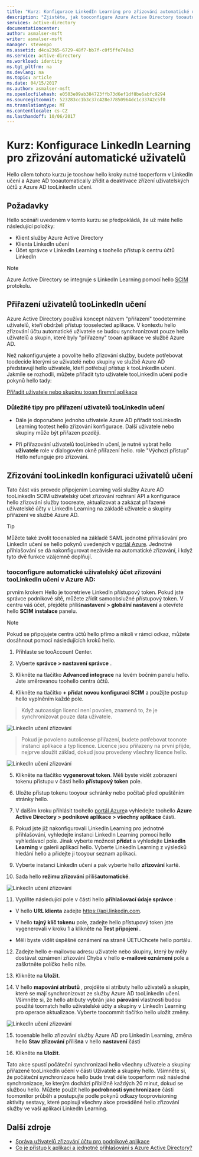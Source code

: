 ```yaml
---
title: "Kurz: Konfigurace LinkedIn Learning pro zřizování automatické uživatelů s Azure Active Directory | Microsoft Docs"
description: "Zjistěte, jak tooconfigure Azure Active Directory tooautomatically zřídit a deaktivace zřízení uživatelských účtů tooLinkedIn učení."
services: active-directory
documentationcenter: 
author: asmalser-msft
writer: asmalser-msft
manager: stevenpo
ms.assetid: d4ca2365-6729-48f7-bb7f-c0f5ffe740a3
ms.service: active-directory
ms.workload: identity
ms.tgt_pltfrm: na
ms.devlang: na
ms.topic: article
ms.date: 04/15/2017
ms.author: asmalser-msft
ms.openlocfilehash: e0503e09ab384723ffb73d6ef1df8be6abfc9294
ms.sourcegitcommit: 523283cc1b3c37c428e77850964dc1c33742c5f0
ms.translationtype: MT
ms.contentlocale: cs-CZ
ms.lasthandoff: 10/06/2017
---
```

# <a name="tutorial-configuring-linkedin-learning-for-automatic-user-provisioning"></a>Kurz: Konfigurace LinkedIn Learning pro zřizování automatické uživatelů


Hello cílem tohoto kurzu je tooshow hello kroky nutné tooperform v LinkedIn učení a Azure AD tooautomatically zřídit a deaktivace zřízení uživatelských účtů z Azure AD tooLinkedIn učení. 

## <a name="prerequisites"></a>Požadavky

Hello scénáři uvedeném v tomto kurzu se předpokládá, že už máte hello následující položky:

*   Klient služby Azure Active Directory
*   Klienta LinkedIn učení 
*   Účet správce v LinkedIn Learning s toohello přístup k centru účtů LinkedIn

> [!NOTE]
> Azure Active Directory se integruje s LinkedIn Learning pomocí hello [SCIM](http://www.simplecloud.info/) protokolu.

## <a name="assigning-users-toolinkedin-learning"></a>Přiřazení uživatelů tooLinkedIn učení

Azure Active Directory používá koncept názvem "přiřazení" toodetermine uživatelů, kteří obdrželi přístup tooselected aplikace. V kontextu hello zřizování účtu automatické uživatele se budou synchronizovat pouze hello uživatelů a skupin, které byly "přiřazeny" tooan aplikace ve službě Azure AD. 

Než nakonfigurujete a povolíte hello zřizování služby, budete potřebovat toodecide kterými se uživatelé nebo skupiny ve službě Azure AD představují hello uživatele, kteří potřebují přístup k tooLinkedIn učení. Jakmile se rozhodli, můžete přiřadit tyto uživatele tooLinkedIn učení podle pokynů hello tady:

[Přiřadit uživatele nebo skupinu tooan firemní aplikace](active-directory-coreapps-assign-user-azure-portal.md)

### <a name="important-tips-for-assigning-users-toolinkedin-learning"></a>Důležité tipy pro přiřazení uživatelů tooLinkedIn učení

*   Dále je doporučeno jednoho uživatele Azure AD přiřadit tooLinkedIn Learning tootest hello zřizování konfigurace. Další uživatele nebo skupiny může být přiřazen později.

*   Při přiřazování uživatelů tooLinkedIn učení, je nutné vybrat hello **uživatele** role v dialogovém okně přiřazení hello. role "Výchozí přístup" Hello nefunguje pro zřizování.


## <a name="configuring-user-provisioning-toolinkedin-learning"></a>Zřizování tooLinkedIn konfiguraci uživatelů učení

Tato část vás provede připojením Learning vaší služby Azure AD tooLinkedIn SCIM uživatelský účet zřizování rozhraní API a konfigurace hello zřizování služby toocreate, aktualizovat a zakázat přiřazené uživatelské účty v LinkedIn Learning na základě uživatele a skupiny přiřazení ve službě Azure AD.

> [!TIP]
> Můžete také zvolit tooenabled na základě SAML jednotné přihlašování pro LinkedIn učení se hello pokynů uvedených v [portál Azure](https://portal.azure.com). Jednotné přihlašování se dá nakonfigurovat nezávisle na automatické zřizování, i když tyto dvě funkce vzájemně doplňují.


### <a name="tooconfigure-automatic-user-account-provisioning-toolinkedin-learning-in-azure-ad"></a>tooconfigure automatické uživatelský účet zřizování tooLinkedIn učení v Azure AD:


prvním krokem Hello je tooretrieve LinkedIn přístupový token. Pokud jste správce podnikové sítě, můžete zřídit samoobslužné přístupový token. V centru váš účet, přejděte příliš**nastavení &gt; globální nastavení** a otevřete hello **SCIM instalace** panelu.

> [!NOTE]
> Pokud se připojujete centra účtů hello přímo a nikoli v rámci odkaz, můžete dosáhnout pomocí následujících kroků hello.

1)  Přihlaste se tooAccount Center.

2)  Vyberte **správce &gt; nastavení správce** .

3)  Klikněte na tlačítko **Advanced integrace** na levém bočním panelu hello. Jste směrovanou toohello centra účtů.

4)  Klikněte na tlačítko **+ přidat novou konfiguraci SCIM** a použijte postup hello vyplněním každé pole.

> Když autoassign licencí není povolen, znamená to, že je synchronizovat pouze data uživatele.

![LinkedIn učení zřizování](./media/active-directory-saas-linkedinlearning-provisioning-tutorial/linkedin_1.PNG)

> Pokud je povoleno autolicense přiřazení, budete potřebovat toonote instanci aplikace a typ licence. Licence jsou přiřazeny na první přijde, nejprve sloužit základ, dokud jsou provedeny všechny licence hello.

![LinkedIn učení zřizování](./media/active-directory-saas-linkedinlearning-provisioning-tutorial/linkedin_2.PNG)

5)  Klikněte na tlačítko **vygenerovat token**. Měli byste vidět zobrazení tokenu přístupu v části hello **přístupový token** pole.

6)  Uložte přístup tokenu tooyour schránky nebo počítač před opuštěním stránky hello.

7) V dalším kroku přihlásit toohello [portál Azure](https://portal.azure.com)a vyhledejte toohello **Azure Active Directory > podnikové aplikace > všechny aplikace** části.

8) Pokud jste již nakonfigurovali LinkedIn Learning pro jednotné přihlašování, vyhledejte instanci LinkedIn Learning pomocí hello vyhledávací pole. Jinak vyberte možnost **přidat** a vyhledejte **LinkedIn Learning** v galerii aplikací hello. Vyberte LinkedIn Learning z výsledků hledání hello a přidejte ji tooyour seznam aplikací.

9)  Vyberte instanci LinkedIn učení a pak vyberte hello **zřizování** kartě.

10) Sada hello **režimu zřizování** příliš**automatické**.

![LinkedIn učení zřizování](./media/active-directory-saas-linkedinlearning-provisioning-tutorial/linkedin_3.PNG)

11)  Vyplňte následující pole v části hello **přihlašovací údaje správce** :

* V hello **URL klienta** zadejte https://api.linkedin.com.

* V hello **tajný klíč tokenu** pole, zadejte hello přístupový token jste vygenerovali v kroku 1 a klikněte na **Test připojení** .

* Měli byste vidět úspěšné oznámení na straně ÚETUChcete hello portálu.

12) Zadejte hello e-mailovou adresu uživatele nebo skupiny, který by měly dostávat oznámení zřizování Chyba v hello **e-mailové oznámení** pole a zaškrtněte políčko hello níže.

13) Klikněte na **Uložit**. 

14) V hello **mapování atributů** , projděte si atributy hello uživatelů a skupin, které se mají synchronizovat ze služby Azure AD tooLinkedIn učení. Všimněte si, že hello atributy vybrán jako **párování** vlastnosti budou použité toomatch hello uživatelské účty a skupiny v LinkedIn Learning pro operace aktualizace. Vyberte toocommit tlačítko hello uložit změny.

![LinkedIn učení zřizování](./media/active-directory-saas-linkedinlearning-provisioning-tutorial/linkedin_4.PNG)

15) tooenable hello zřizování služby Azure AD pro LinkedIn Learning, změna hello **Stav zřizování** příliš**na** v hello **nastavení** části

16) Klikněte na **Uložit**. 

Tato akce spustí počáteční synchronizaci hello všechny uživatele a skupiny přiřazené tooLinkedIn učení v části Uživatelé a skupiny hello. Všimněte si, že počáteční synchronizace hello bude trvat déle tooperform než následné synchronizace, ke kterým dochází přibližně každých 20 minut, dokud se službou hello. Můžete použít hello **podrobnosti synchronizace** části toomonitor průběh a postupujte podle pokynů odkazy tooprovisioning aktivity sestavy, které popisují všechny akce prováděné hello zřizování služby ve vaší aplikaci LinkedIn Learning.


## <a name="additional-resources"></a>Další zdroje

* [Správa uživatelů zřizování účtu pro podnikové aplikace](active-directory-enterprise-apps-manage-provisioning.md)
* [Co je přístup k aplikaci a jednotné přihlašování s Azure Active Directory?](active-directory-appssoaccess-whatis.md)
